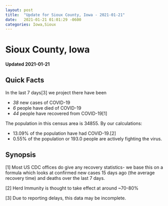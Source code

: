 ```yaml
---
layout: post
title:  "Update for Sioux County, Iowa - 2021-01-21"
date:   2021-01-21 01:01:29 -0600
categories: Iowa,Sioux
---
```


# Sioux County, Iowa
#### Updated 2021-01-21

## Quick Facts

In the last 7 days[3] we project there have been
- *38* new cases of COVID-19
- *6* people have died of COVID-19
- *44* people have recovered from COVID-19[1]

The population in this census area is 34855. By our calculations:
- 13.09% of the population have had COVID-19.[2]
- 0.55% of the population or 193.0 people are actively fighting the virus.

## Synopsis




[1] Most US CDC offices do give any recovery statistics- we base this on a formula which looks at confirmed new cases
15 days ago (the average recovery time) and deaths over the last 7 days.

[2] Herd Immunity is thought to take effect at around ~70-80%

[3] Due to reporting delays, this data may be incomplete.
 
    
